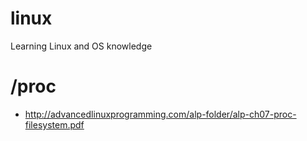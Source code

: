 # linux
Learning Linux and OS knowledge

# /proc
* http://advancedlinuxprogramming.com/alp-folder/alp-ch07-proc-filesystem.pdf
